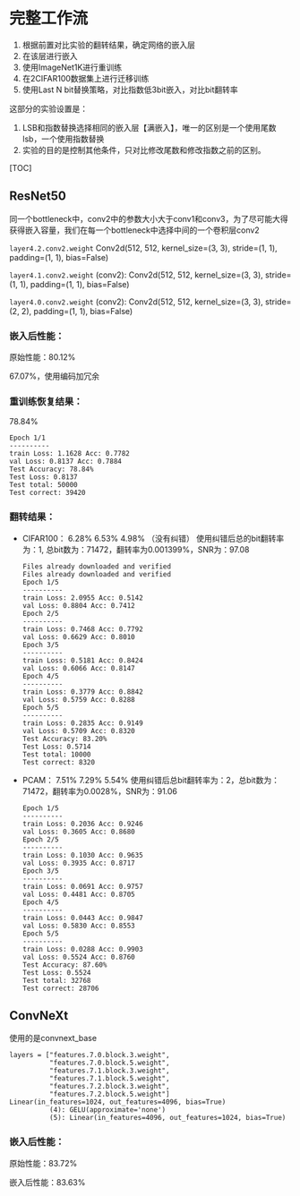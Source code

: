 # 完整工作流
1. 根据前置对比实验的翻转结果，确定网络的嵌入层
2. 在该层进行嵌入
3. 使用ImageNet1K进行重训练
4. 在2CIFAR100数据集上进行迁移训练
5. 使用Last N bit替换策略，对比指数低3bit嵌入，对比bit翻转率

这部分的实验设置是：

1. LSB和指数替换选择相同的嵌入层【满嵌入】，唯一的区别是一个使用尾数lsb，一个使用指数替换
2. 实验的目的是控制其他条件，只对比修改尾数和修改指数之前的区别。



[TOC]





## ResNet50

同一个bottleneck中，conv2中的参数大小大于conv1和conv3，为了尽可能大得获得嵌入容量，我们在每一个bottleneck中选择中间的一个卷积层conv2

`layer4.2.conv2.weight`
Conv2d(512, 512, kernel_size=(3, 3), stride=(1, 1), padding=(1, 1), bias=False)

`layer4.1.conv2.weight`
(conv2): Conv2d(512, 512, kernel_size=(3, 3), stride=(1, 1), padding=(1, 1), bias=False)

`layer4.0.conv2.weight`
(conv2): Conv2d(512, 512, kernel_size=(3, 3), stride=(2, 2), padding=(1, 1), bias=False)





### 嵌入后性能：

原始性能：80.12%

67.07%，使用编码加冗余



### 重训练恢复结果：

78.84%

```
Epoch 1/1
----------
train Loss: 1.1628 Acc: 0.7782
val Loss: 0.8137 Acc: 0.7884
Test Accuracy: 78.84%
Test Loss: 0.8137
Test total: 50000
Test correct: 39420
```



### 翻转结果：

- CIFAR100：
  6.28% 6.53% 4.98% （没有纠错）
  使用纠错后总的bit翻转率为：1,  总bit数为：71472，翻转率为0.001399%，SNR为：97.08

  ```
  Files already downloaded and verified
  Files already downloaded and verified
  Epoch 1/5
  ----------
  train Loss: 2.0955 Acc: 0.5142
  val Loss: 0.8804 Acc: 0.7412
  Epoch 2/5
  ----------
  train Loss: 0.7468 Acc: 0.7792
  val Loss: 0.6629 Acc: 0.8010
  Epoch 3/5
  ----------
  train Loss: 0.5181 Acc: 0.8424
  val Loss: 0.6066 Acc: 0.8147
  Epoch 4/5
  ----------
  train Loss: 0.3779 Acc: 0.8842
  val Loss: 0.5759 Acc: 0.8288
  Epoch 5/5
  ----------
  train Loss: 0.2835 Acc: 0.9149
  val Loss: 0.5709 Acc: 0.8320
  Test Accuracy: 83.20%
  Test Loss: 0.5714
  Test total: 10000
  Test correct: 8320
  ```

  

- PCAM：
  7.51% 7.29% 5.54%
  使用纠错后总bit翻转率为：2，总bit数为：71472，翻转率为0.0028%，SNR为：91.06

  ```
  Epoch 1/5
  ----------
  train Loss: 0.2036 Acc: 0.9246
  val Loss: 0.3605 Acc: 0.8680
  Epoch 2/5
  ----------
  train Loss: 0.1030 Acc: 0.9635
  val Loss: 0.3935 Acc: 0.8717
  Epoch 3/5
  ----------
  train Loss: 0.0691 Acc: 0.9757
  val Loss: 0.4481 Acc: 0.8705
  Epoch 4/5
  ----------
  train Loss: 0.0443 Acc: 0.9847
  val Loss: 0.5830 Acc: 0.8553
  Epoch 5/5
  ----------
  train Loss: 0.0288 Acc: 0.9903
  val Loss: 0.5524 Acc: 0.8760
  Test Accuracy: 87.60%
  Test Loss: 0.5524
  Test total: 32768
  Test correct: 28706
  ```

  



## ConvNeXt

使用的是convnext_base

```
layers = ["features.7.0.block.3.weight",
          "features.7.0.block.5.weight",
          "features.7.1.block.3.weight",
          "features.7.1.block.5.weight",
          "features.7.2.block.3.weight",
          "features.7.2.block.5.weight"]
Linear(in_features=1024, out_features=4096, bias=True)
          (4): GELU(approximate='none')
          (5): Linear(in_features=4096, out_features=1024, bias=True)
```



### 嵌入后性能：

原始性能：83.72%

嵌入后性能：83.63%



